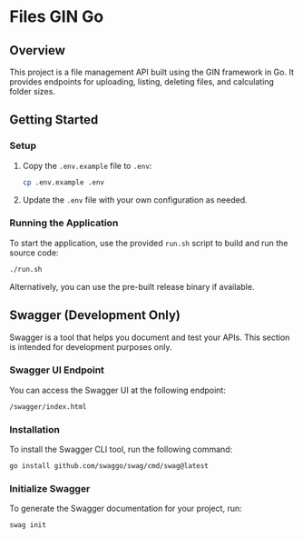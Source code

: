 # Files GIN Go

## Overview

This project is a file management API built using the GIN framework in Go. It provides endpoints for uploading, listing, deleting files, and calculating folder sizes.

## Getting Started

### Setup

1. Copy the `.env.example` file to `.env`:
   ```bash
   cp .env.example .env
   ```
2. Update the `.env` file with your own configuration as needed.

### Running the Application

To start the application, use the provided `run.sh` script to build and run the source code:

```bash
./run.sh
```

Alternatively, you can use the pre-built release binary if available.

## Swagger (Development Only)

Swagger is a tool that helps you document and test your APIs. This section is intended for development purposes only.

### Swagger UI Endpoint

You can access the Swagger UI at the following endpoint:

```
/swagger/index.html
```

### Installation

To install the Swagger CLI tool, run the following command:

```
go install github.com/swaggo/swag/cmd/swag@latest
```

### Initialize Swagger

To generate the Swagger documentation for your project, run:

```
swag init
```
